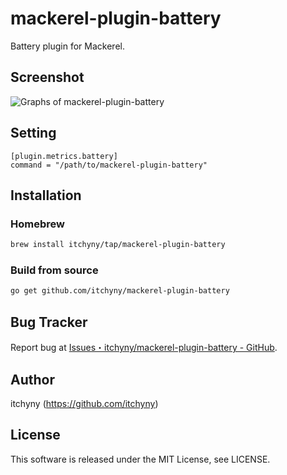 # mackerel-plugin-battery
Battery plugin for Mackerel.

## Screenshot
<img alt="Graphs of mackerel-plugin-battery" src="https://user-images.githubusercontent.com/375258/69137719-a850e200-0b00-11ea-989c-4996349f5f97.png">

## Setting
```
[plugin.metrics.battery]
command = "/path/to/mackerel-plugin-battery"
```

## Installation
### Homebrew
```sh
brew install itchyny/tap/mackerel-plugin-battery
```

### Build from source
```bash
go get github.com/itchyny/mackerel-plugin-battery
```

## Bug Tracker
Report bug at [Issues・itchyny/mackerel-plugin-battery - GitHub](https://github.com/itchyny/mackerel-plugin-battery/issues).

## Author
itchyny (https://github.com/itchyny)

## License
This software is released under the MIT License, see LICENSE.
